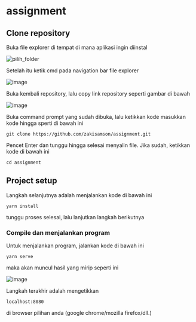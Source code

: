 # assignment

## Clone repository

Buka file explorer di tempat di mana aplikasi ingin diinstal

![pilih_folder](https://user-images.githubusercontent.com/65299360/119223212-52f4f700-bb22-11eb-9ba0-008e864762bc.JPG)

Setelah itu ketik cmd pada navigation bar file explorer

![image](https://user-images.githubusercontent.com/65299360/119223335-052cbe80-bb23-11eb-924b-7314ba7a061f.png)

Buka kembali repository, lalu copy link repository seperti gambar di bawah

![image](https://user-images.githubusercontent.com/65299360/119223403-75d3db00-bb23-11eb-8ce8-e8246919ca2d.png)

Buka command prompt yang sudah dibuka, lalu ketikkan kode masukkan kode hingga sperti di bawah ini
```
git clone https://github.com/zakisamson/assignment.git
```
Pencet Enter dan tunggu hingga selesai menyalin file. Jika sudah, ketikkan kode di bawah ini
```
cd assignment
```

## Project setup
Langkah selanjutnya adalah menjalankan kode di bawah ini
```
yarn install
```
tunggu proses selesai, lalu lanjutkan langkah berikutnya

### Compile dan menjalankan program
Untuk menjalankan program, jalankan kode di bawah ini
```
yarn serve
```
maka akan muncul hasil yang mirip seperti ini

![image](https://user-images.githubusercontent.com/65299360/119223635-bbdd6e80-bb24-11eb-9e1d-30c8d4422b41.png)

Langkah terakhir adalah mengetikkan
```
localhost:8080
```
di browser pilihan anda (google chrome/mozilla firefox/dll.)
